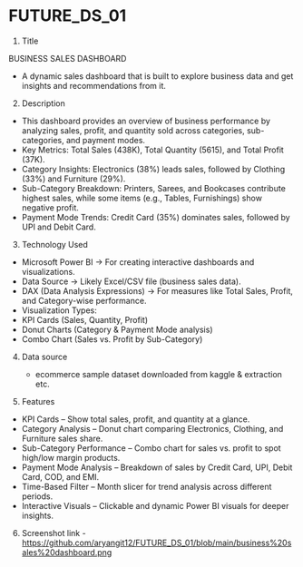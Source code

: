 # FUTURE_DS_01
1. Title
   
BUSINESS SALES DASHBOARD
- A dynamic sales dashboard that is built to explore business data and get insights and recommendations from it.

2. Description
   
- This dashboard provides an overview of business performance by analyzing sales, profit, and quantity sold across categories, sub-categories, and payment modes.
- Key Metrics: Total Sales (438K), Total Quantity (5615), and Total Profit (37K).
- Category Insights: Electronics (38%) leads sales, followed by Clothing (33%) and Furniture (29%).
- Sub-Category Breakdown: Printers, Sarees, and Bookcases contribute highest sales, while some items (e.g., Tables, Furnishings) show negative profit.
- Payment Mode Trends: Credit Card (35%) dominates sales, followed by UPI and Debit Card.

3. Technology Used

- Microsoft Power BI → For creating interactive dashboards and visualizations.
- Data Source → Likely Excel/CSV file (business sales data).
- DAX (Data Analysis Expressions) → For measures like Total Sales, Profit, and Category-wise performance.
- Visualization Types:
- KPI Cards (Sales, Quantity, Profit)
- Donut Charts (Category & Payment Mode analysis)
- Combo Chart (Sales vs. Profit by Sub-Category)

4. Data source
   - ecommerce sample dataset downloaded from kaggle & extraction etc.

5. Features

- KPI Cards – Show total sales, profit, and quantity at a glance.
- Category Analysis – Donut chart comparing Electronics, Clothing, and Furniture sales share.
- Sub-Category Performance – Combo chart for sales vs. profit to spot high/low margin products.
- Payment Mode Analysis – Breakdown of sales by Credit Card, UPI, Debit Card, COD, and EMI.
- Time-Based Filter – Month slicer for trend analysis across different periods.
- Interactive Visuals – Clickable and dynamic Power BI visuals for deeper insights.

6. Screenshot link - https://github.com/aryangit12/FUTURE_DS_01/blob/main/business%20sales%20dashboard.png

